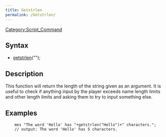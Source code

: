```yaml
---
title: Getstrlen
permalink: /Getstrlen/
---
```


[Category:Script_Command](Category:Script_Command)

Syntax
------

-   [getstrlen](getstrlen)("<string>");

Description
-----------

This function will return the length of the string given as an argument. It is useful to check if anything input by the player exceeds name length limits and other length limits and asking them to try to input something else.

Examples
--------

        mes "The word 'Hello' has "+getstrlen("Hello")+" characters.";
        // output: The word 'Hello' has 5 characters.